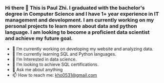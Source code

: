 ### Hi there 👋 This is Paul Zhi. I graduated with the bachelor's degree in Computer Science and I have 1+ year experience in IT management and development. I am currently working on my personal projects to learn more about data and python language. I am looking to become a proficient data scientist and achieve my future goal.

- 🔭 I’m currently working on developing my website and analyzing data.
- 🌱 I’m currently learning SQL and Python languages.
- 👯 I’m Interested in data science.
- 🤔 I’m looking to achieve SQL certifications.
- 💬 Ask me about anything
- 📫 How to reach me: kho0531@gmail.com

